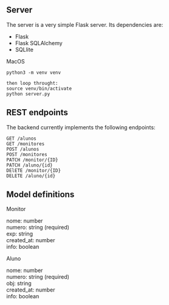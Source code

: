 ## Server

The server is a very simple Flask server. Its dependencies are:

- Flask
- Flask SQLAlchemy
- SQLlite


MacOS
```
python3 -m venv venv

then loop throught: 
source venv/bin/activate
python server.py
```

## REST endpoints

The backend currently implements the following endpoints:
```
GET /alunos
GET /monitores
POST /alunos
POST /monitores
PATCH /monitor/{ID}
PATCH /aluno/{id}
DElETE /monitor/{ID}
DELETE /aluno/{id}
```

## Model definitions
Monitor

nome: number  
numero: string (required)  
exp: string  
created_at: number  
info: boolean

Aluno

nome: number  
numero: string (required)  
obj: string  
created_at: number  
info: boolean
